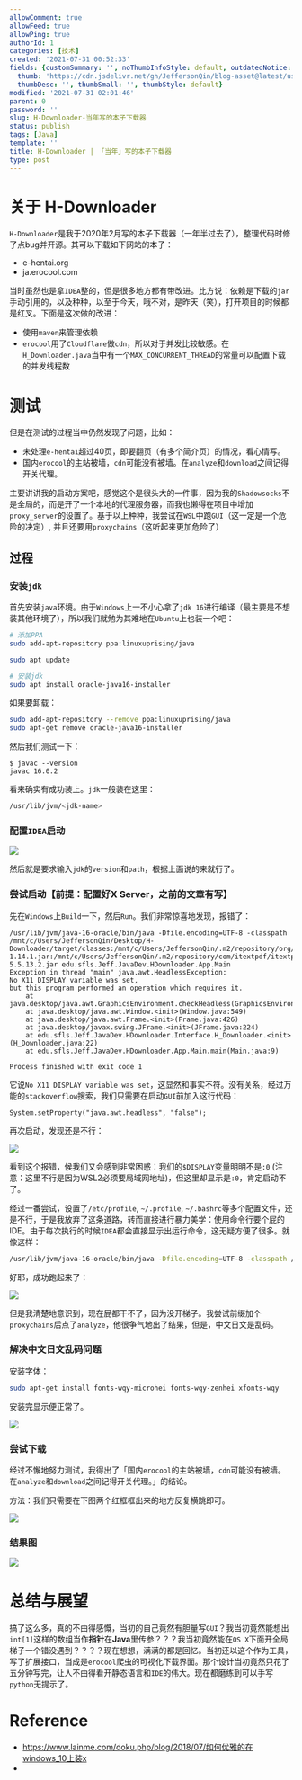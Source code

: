 ```yaml
---
allowComment: true
allowFeed: true
allowPing: true
authorId: 1
categories: [技术]
created: '2021-07-31 00:52:33'
fields: {customSummary: '', noThumbInfoStyle: default, outdatedNotice: 'no', reprint: standard,
  thumb: 'https://cdn.jsdelivr.net/gh/JeffersonQin/blog-asset@latest/usr/picgo/20210731012830.png',
  thumbDesc: '', thumbSmall: '', thumbStyle: default}
modified: '2021-07-31 02:01:46'
parent: 0
password: ''
slug: H-Downloader-当年写的本子下载器
status: publish
tags: [Java]
template: ''
title: H-Downloader | 「当年」写的本子下载器
type: post
---
```

# 关于 H-Downloader

`H-Downloader`是我于2020年2月写的本子下载器（一年半过去了），整理代码时修了点bug并开源。其可以下载如下网站的本子：
- e-hentai.org
- ja.erocool.com

当时虽然也是拿`IDEA`整的，但是很多地方都有带改进。比方说：依赖是下载的`jar`手动引用的，以及种种，以至于今天，哦不对，是昨天（笑），打开项目的时候都是红叉。下面是这次做的改进：
- 使用`maven`来管理依赖
- `erocool`用了`Cloudflare`做`cdn`，所以对于并发比较敏感。在`H_Downloader.java`当中有一个`MAX_CONCURRENT_THREAD`的常量可以配置下载的并发线程数

# 测试

但是在测试的过程当中仍然发现了问题，比如：
- 未处理`e-hentai`超过40页，即要翻页（有多个简介页）的情况，看心情写。
- 国内`erocool`的主站被墙，`cdn`可能没有被墙。在`analyze`和`download`之间记得开关代理。

主要讲讲我的启动方案吧，感觉这个是很头大的一件事，因为我的`Shadowsocks`不是全局的，而是开了一个本地的代理服务器，而我也懒得在项目中增加`proxy_server`的设置了。基于以上种种，我尝试在`WSL`中跑`GUI`（这一定是一个危险的决定）, 并且还要用`proxychains`（这听起来更加危险了）

## 过程

### 安装`jdk`

首先安装`java`环境。由于`Windows`上一不小心拿了`jdk 16`进行编译（最主要是不想装其他环境了），所以我们就勉为其难地在`Ubuntu`上也装一个吧：

```bash
# 添加PPA
sudo add-apt-repository ppa:linuxuprising/java

sudo apt update

# 安装jdk
sudo apt install oracle-java16-installer
```

如果要卸载：

```bash
sudo add-apt-repository --remove ppa:linuxuprising/java
sudo apt-get remove oracle-java16-installer
```

然后我们测试一下：

```
$ javac --version
javac 16.0.2
```

看来确实有成功装上。`jdk`一般装在这里：

```bash
/usr/lib/jvm/<jdk-name>
```

### 配置`IDEA`启动

![](https://cdn.jsdelivr.net/gh/JeffersonQin/blog-asset@latest/usr/picgo/20210731010911.png)

然后就是要求输入`jdk`的`version`和`path`，根据上面说的来就行了。

### 尝试启动【前提：配置好X Server，之前的文章有写】

先在`Windows`上`Build`一下，然后`Run`。我们非常惊喜地发现，报错了：

```
/usr/lib/jvm/java-16-oracle/bin/java -Dfile.encoding=UTF-8 -classpath /mnt/c/Users/JeffersonQin/Desktop/H-Downloader/target/classes:/mnt/c/Users/JeffersonQin/.m2/repository/org/jsoup/jsoup/1.14.1/jsoup-1.14.1.jar:/mnt/c/Users/JeffersonQin/.m2/repository/com/itextpdf/itextpdf/5.5.13.2/itextpdf-5.5.13.2.jar edu.sfls.Jeff.JavaDev.HDownloader.App.Main
Exception in thread "main" java.awt.HeadlessException: 
No X11 DISPLAY variable was set,
but this program performed an operation which requires it.
	at java.desktop/java.awt.GraphicsEnvironment.checkHeadless(GraphicsEnvironment.java:165)
	at java.desktop/java.awt.Window.<init>(Window.java:549)
	at java.desktop/java.awt.Frame.<init>(Frame.java:426)
	at java.desktop/javax.swing.JFrame.<init>(JFrame.java:224)
	at edu.sfls.Jeff.JavaDev.HDownloader.Interface.H_Downloader.<init>(H_Downloader.java:22)
	at edu.sfls.Jeff.JavaDev.HDownloader.App.Main.main(Main.java:9)

Process finished with exit code 1
```

它说`No X11 DISPLAY variable was set`，这显然和事实不符。没有关系，经过万能的`stackoverflow`搜索，我们只需要在启动`GUI`前加入这行代码：

```
System.setProperty("java.awt.headless", "false");
```

再次启动，发现还是不行：

![](https://cdn.jsdelivr.net/gh/JeffersonQin/blog-asset@latest/usr/picgo/20210731011315.png)

看到这个报错，候我们又会感到非常困惑：我们的`$DISPLAY`变量明明不是`:0` (注意：这里不行是因为WSL2必须要局域网地址)，但这里却显示是`:0`，肯定启动不了。

经过一番尝试，设置了`/etc/profile`, `~/.profile`, `~/.bashrc`等多个配置文件，还是不行，于是我放弃了这条道路，转而直接进行暴力美学：使用命令行要个屁的IDE。由于每次执行的时候`IDEA`都会直接显示出运行命令，这无疑方便了很多。就像这样：

```bash
/usr/lib/jvm/java-16-oracle/bin/java -Dfile.encoding=UTF-8 -classpath /mnt/c/Users/JeffersonQin/Desktop/H-Downloader/target/classes:/mnt/c/Users/JeffersonQin/.m2/repository/org/jsoup/jsoup/1.14.1/jsoup-1.14.1.jar:/mnt/c/Users/JeffersonQin/.m2/repository/com/itextpdf/itextpdf/5.5.13.2/itextpdf-5.5.13.2.jar edu.sfls.Jeff.JavaDev.HDownloader.App.Main
```

好耶，成功跑起来了：

![](https://cdn.jsdelivr.net/gh/JeffersonQin/blog-asset@latest/usr/picgo/20210731011705.png)

但是我清楚地意识到，现在屁都干不了，因为没开梯子。我尝试前缀加个`proxychains`后点了`analyze`，他很争气地出了结果，但是，中文日文是乱码。

### 解决中文日文乱码问题

安装字体：

```bash
sudo apt-get install fonts-wqy-microhei fonts-wqy-zenhei xfonts-wqy
```

安装完显示便正常了。

![](https://cdn.jsdelivr.net/gh/JeffersonQin/blog-asset@latest/usr/picgo/20210731012146.png)

### 尝试下载

经过不懈地努力测试，我得出了「国内`erocool`的主站被墙，`cdn`可能没有被墙。在`analyze`和`download`之间记得开关代理。」的结论。

方法：我们只需要在下图两个红框框出来的地方反复横跳即可。

![](https://cdn.jsdelivr.net/gh/JeffersonQin/blog-asset@latest/usr/picgo/20210731012352.png)

### 结果图

![](https://cdn.jsdelivr.net/gh/JeffersonQin/blog-asset@latest/usr/picgo/20210731012830.png)

# 总结与展望

搞了这么多，真的不由得感慨，当初的自己竟然有胆量写`GUI`？我当初竟然能想出`int[1]`这样的数组当作**指针**在**Java**里传参？？？我当初竟然能在`OS X`下面开全局梯子一个错没遇到？？？？现在想想，满满的都是回忆。当初还以这个作为工具，写了扩展接口，当成是`erocool`爬虫的可视化下载界面。那个设计当初竟然只花了五分钟写完，让人不由得看开静态语言和`IDE`的伟大。现在都磨练到可以手写`python`无提示了。

# Reference

- https://www.lainme.com/doku.php/blog/2018/07/如何优雅的在windows_10上装x
- 
